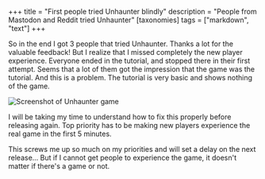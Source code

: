 +++
title = "First people tried Unhaunter blindly"
description = "People from Mastodon and Reddit tried Unhaunter"
[taxonomies]
tags = ["markdown", "text"]
+++

So in the end I got 3 people that tried Unhaunter. Thanks a lot for the valuable feedback! But I realize that I missed completely the new player experience. Everyone ended in the tutorial, and stopped there in their first attempt. Seems that a lot of them got the impression that the game was the tutorial. And this is a problem. The tutorial is very basic and shows nothing of the game.

<!--more-->

![Screenshot of Unhaunter game](../2024-03-13-unhaunter-screenshot.jpg)

I will be taking my time to understand how to fix this properly before releasing again. Top priority has to be making new players experience the real game in the first 5 minutes.

This screws me up so much on my priorities and will set a delay on the next release... But if I cannot get people to experience the game, it doesn't matter if there's a game or not.